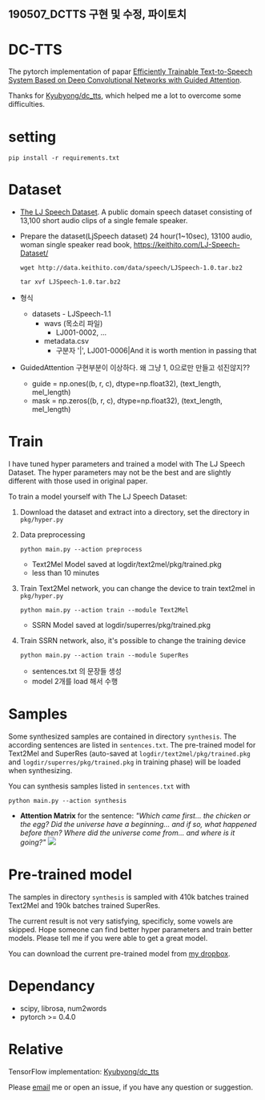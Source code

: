 ## 190507_DCTTS 구현 및 수정, 파이토치 
# DC-TTS
The pytorch implementation of papar [Efficiently Trainable Text-to-Speech System Based on Deep Convolutional Networks with Guided Attention](https://arxiv.org/abs/1710.08969).

Thanks for [Kyubyong/dc_tts](https://github.com/Kyubyong/dc_tts), which helped me a lot to overcome some difficulties.

# setting

    pip install -r requirements.txt

# Dataset
- [The LJ Speech Dataset](https://keithito.com/LJ-Speech-Dataset/). A public domain speech dataset consisting of 13,100 short audio clips of a single female speaker.

- Prepare the dataset(LjSpeech dataset)
    24 hour(1~10sec), 13100 audio, woman single speaker read book, https://keithito.com/LJ-Speech-Dataset/
	```
	wget http://data.keithito.com/data/speech/LJSpeech-1.0.tar.bz2
	```
	```
	tar xvf LJSpeech-1.0.tar.bz2
	```
- 형식
	- datasets  - LJSpeech-1.1 
	    - wavs  (목소리 파일)
		  - LJ001-0002, ...
		- metadata.csv
		    - 구분자 '|', LJ001-0006|And it is worth mention in passing that
				
- GuidedAttention 구현부분이 이상하다. 왜 그냥 1, 0으로만 만들고 섞진않지??
	- guide = np.ones((b, r, c), dtype=np.float32),   (text_length, mel_length)
	- mask = np.zeros((b, r, c), dtype=np.float32),   (text_length, mel_length)


# Train
I have tuned hyper parameters and trained a model with The LJ Speech Dataset. The hyper parameters may not be the best and are slightly different with those used in original paper.

To train a model yourself with The LJ Speech Dataset:

1. Download the dataset and extract into a directory, set the directory in `pkg/hyper.py`
2. Data preprocessing
    ```
    python main.py --action preprocess
    ```
    - Text2Mel Model saved at logdir/text2mel/pkg/trained.pkg
    - less than 10 minutes
    
3. Train Text2Mel network, you can change the device to train text2mel in `pkg/hyper.py`
    ```
    python main.py --action train --module Text2Mel
    ```
    - SSRN Model saved at logdir/superres/pkg/trained.pkg
    
4. Train SSRN network, also, it's possible to change the training device
    ```
    python main.py --action train --module SuperRes
    ```
    - sentences.txt 의 문장들 생성
    - model 2개를 load 해서 수행
    
# Samples
Some synthesized samples are contained in directory `synthesis`. The according sentences are listed in `sentences.txt`. The pre-trained model for Text2Mel and SuperRes (auto-saved at `logdir/text2mel/pkg/trained.pkg` and `logdir/superres/pkg/trained.pkg` in training phase) will be loaded when synthesizing.

You can synthesis samples listed in `sentences.txt` with
```
python main.py --action synthesis
```

- **Attention Matrix** for the sentence: *"Which came first... the chicken or the egg? Did the universe have a beginning... and if so, what happened before then? Where did the universe come from... and where is it going?"*
![](synthesis/atten_5.png)

# Pre-trained model
The samples in directory `synthesis` is sampled with 410k batches trained Text2Mel and 190k batches trained SuperRes.

The current result is not very satisfying, specificly, some vowels are skipped. Hope someone can find better hyper parameters and train better models. Please tell me if you were able to get a great model.

You can download the current pre-trained model from [my dropbox](https://www.dropbox.com/s/d7r3ol3n1lwvtns/logdir.7z?dl=0).

# Dependancy
- scipy, librosa, num2words
- pytorch >= 0.4.0

# Relative
TensorFlow implementation: [Kyubyong/dc_tts](https://github.com/Kyubyong/dc_tts)

Please [email](chaiyujin@gmail.com) me or open an issue, if you have any question or suggestion.
